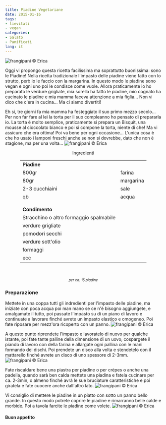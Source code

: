 ```yaml
---
title: Piadine Vegetariane
date: 2015-01-16
tags:
- lievitati
- vegan
categories:
- Salato
- Panificati
lang: it
---
```

![](header.jpg "frangipani © Erica")

Oggi vi propongo questa ricetta facilissima ma soprattutto buonissima: sono le Piadine! Nella ricetta tradizionale l'impasto delle piadine viene fatto con lo strutto, però io le faccio con la margarina. In questo modo le piadine sono vegan e ogni uno poi le condisce come vuole. Allora praticamente io ho preparato le verdure grigliate, mia sorella ha fatto le piadine, mio cognato ha cucinato le piadine e mia mamma faceva attenzione a mia figlia... Non vi dico che c'era in cucina... Ma ci siamo divertiti!

Eh si, tre giorni fa mia mamma ha festeggiato il suo primo mezzo secolo... Per non far fare al lei la torta per il suo compleanno ho pensato di prepararla io. La torta è molto semplice, praticamente si prepara un Bisquit, una mousse al cioccolato bianco e poi si compone la torta, niente di che! Ma vi assicuro che era ottima! Poi va bene per ogni occasione... L'unica cosa è che ho usato i lamponi freschi anche se non si dovrebbe, dato che non è stagione, ma per una volta...
![](tortamamma.jpg "frangipani © Erica")


<div id="wrapper" style="text-align: center">
  <div id="yourdiv" style="display: inline-block;">
    <div class="ingredients">
      <div class="ingredients-title">Ingredienti</div>
      <table>
        <tbody>
          <tr>
            <td colspan="2"><b>Piadine</b></td>
          </tr>
          <tr>
            <td>800gr</td>
            <td>farina</td>
          </tr>
          <tr>
            <td>80gr</td>
            <td>margarina</td>
          </tr>
          <tr>
            <td>2-3 cucchiaini</td>
            <td>sale</td>
          </tr>
          <tr>
            <td>qb</td>
            <td>acqua</td>
          </tr>
          <tr style="height: 15px;"></tr>
          <tr>          
            <td colspan="2"><b>Condimento</b></td>
          </tr>
          <tr>
            <td>Stracchino o altro formaggio spalmabile</td>
          </tr>
          <tr>      
            <td>verdure grigliate</td>
          </tr>
          <tr>      
            <td>pomodori secchi</td>
          </tr>
          <tr>
            <td>verdure sott'olio</td>
          </tr>
          <tr>      
            <td>formaggi</td>
          </tr>
          <tr>      
            <td>ecc</td>   
          </tr>
        </tbody>
      </table>
      <br></br>
      <i class="pull-right" style="font-size: 80%;">per ca. 15 piadine</i>
    </div>
  </div>
</div>


<h3>
  <font color="grey">
    <i class="fa-solid fa-gears"></i>
  </font> Preparazione
</h3>

Mettete in una coppa tutti gli indredienti per l'impasto delle piadine, ma iniziate con poca acqua poi man mano se ce n'è bisogno aggiungete, e amalgamate il tutto, poi passate l'impasto su di un piano di lavoro e continuate a lavorare finché avrete un impasto elastico e omogeneo. Poi fate riposare per mezz'ora ricoperto con un panno.
![](impasto.jpg "frangipani © Erica")

A questo punto riprendete l'impasto e lavoratelo di nuovo per qualche istante, poi fate tante palline della dimensione di un uovo, cospargete il piando di lavoro con della farina e allargate ogni pallina con le mani formando dei dischi. Poi prendete un disco alla volta e stendetelo con il mattarello finché avrete un disco di uno spessore di 2-3mm.
![](stendere.jpg "frangipani © Erica")

Fate riscaldare bene una piastra per piadine o per crèpes o anche una padella, quando sarà ben calda mettete una piadina e fatela cucinare per ca. 2-3min, o almeno finché avrà le sue bruciature caratteristiche e poi giratela e fate cuocere anche dall'altro lato.
![](cuocere.jpg "frangipani © Erica")

Vi consiglio di mettere le piadine in un piatto con sotto un panno bello grande. In questo modo potrete coprire le piadine e rimarranno belle calde e morbide. Poi a tavola farcite le piadine come volete.
![](risultato.jpg "frangipani © Erica")


<h4>Buon appetito
  <font color="red">
    <i class="fa-regular fa-face-smile"></i>
  </font>
</h4>
